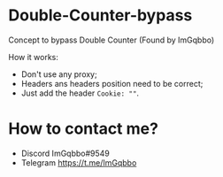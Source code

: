 # Double-Counter-bypass
Concept to bypass Double Counter
(Found by ImGqbbo)

How it works:
- Don't use any proxy;
- Headers ans headers position need to be correct;
- Just add the header `Cookie: ""`.

# How to contact me?
- Discord ImGqbbo#9549
- Telegram https://t.me/ImGqbbo
